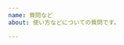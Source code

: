```yaml
---
name: 質問など
about: 使い方などについての質問です。

---
```


<!-- なさりたい事と今までに何をお試しになったかについてご説明下さい! 不明な点があればまたこちらからお尋ねしますのでご安心下さいませ。端末の画面の様子があれば、内容をコピー&ペーストして頂けると分かりやすいかもしれないので御一考頂ければ幸いです。 -->
